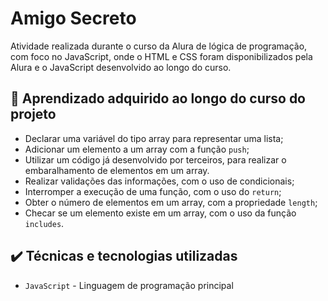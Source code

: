 # Amigo Secreto

Atividade realizada durante o curso da Alura de lógica de programação, com foco no JavaScript, onde o HTML e CSS foram disponibilizados pela Alura e o JavaScript desenvolvido ao longo do curso.

## 🔨 Aprendizado adquirido ao longo do curso do projeto

- Declarar uma variável do tipo array para representar uma lista;
- Adicionar um elemento a um array com a função `push`;
- Utilizar um código já desenvolvido por terceiros, para realizar o embaralhamento de elementos em um array.
- Realizar validações das informações, com o uso de condicionais;
- Interromper a execução de uma função, com o uso do `return`;
- Obter o número de elementos em um array, com a propriedade `length`;
- Checar se um elemento existe em um array, com o uso da função `includes`.

## ✔️ Técnicas e tecnologias utilizadas

- `JavaScript` - Linguagem de programação principal
